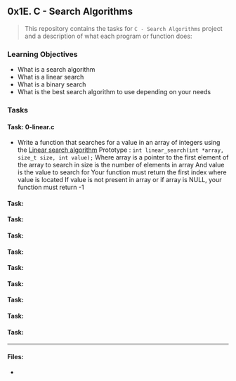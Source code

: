 ## 0x1E. C - Search Algorithms

> This repository contains the tasks for `C - Search Algorithms` project and a description of what each program or function does:

### Learning Objectives

* What is a search algorithm
* What is a linear search
* What is a binary search
* What is the best search algorithm to use depending on your needs


### Tasks

#### Task: 0-linear.c
* Write a function that searches for a value in an array of integers using the [Linear search algorithm](https://alx-intranet.hbtn.io/rltoken/17RKhbmvh_u4ebCwaSxCxg)
Prototype : `int linear_search(int *array, size_t size, int value);`
Where array is a pointer to the first element of the array to search in
size is the number of elements in array
And value is the value to search for
Your function must return the first index where value is located
If value is not present in array or if array is NULL, your function must return -1

#### Task: 


#### Task: 


#### Task: 


#### Task: 


#### Task: 


#### Task: 


#### Task: 


#### Task: 


#### Task: 





___

#### Files:
* []()

